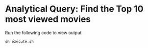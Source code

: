 # Analytical Query: Find the Top 10 most viewed movies

Run the following code to view output

```
sh execute.sh
```

